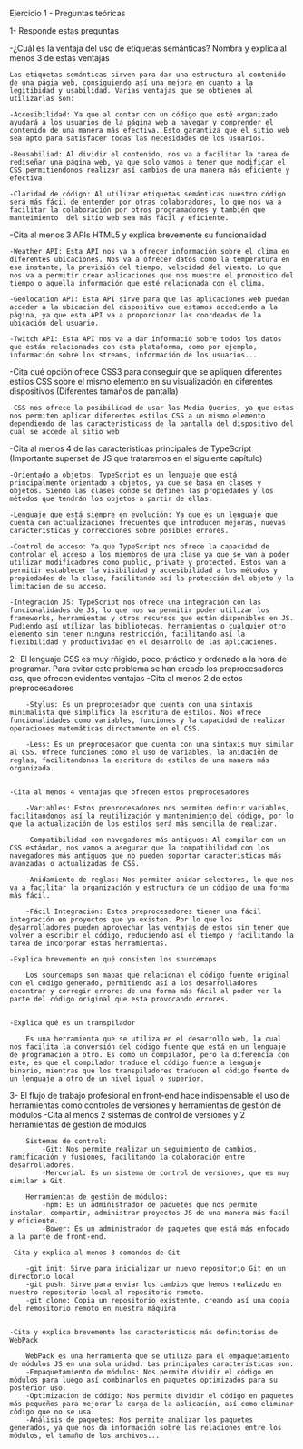 

Ejercicio 1 - Preguntas teóricas

1- Responde estas preguntas

-¿Cuál es la ventaja del uso de etiquetas semánticas? Nombra y explica al menos 3 de estas ventajas

    Las etiquetas semánticas sirven para dar una estructura al contenido de una págia web, consiguiendo así una mejora en cuanto a la legitibidad y usabilidad. Varias ventajas que se obtienen al utilizarlas son:

    -Accesibilidad: Ya que al contar con un código que esté organizado ayudará a los usuarios de la página web a navegar y comprender el contenido de una manera más efectiva. Esto garantiza que el sitio web sea apto para satisfacer todas las necesidades de los usuarios.

    -Reusabiliad: Al dividir el contenido, nos va a facilitar la tarea de rediseñar una página web, ya que solo vamos a tener que modificar el CSS permitiendonos realizar así cambios de una manera más eficiente y efectiva.

    -Claridad de código: Al utilizar etiquetas semánticas nuestro código será más fácil de entender por otras colaboradores, lo que nos va a facilitar la colaboración por otros programadores y también que manteimiento  del sitio web sea más fácil y eficiente.

    
-Cita al menos 3 APIs HTML5 y explica brevemente su funcionalidad

    -Weather API: Esta API nos va a ofrecer información sobre el clima en diferentes ubicaciones. Nos va a ofrecer datos como la temperatura en ese instante, la previsión del tiempo, velocidad del viento. Lo que nos va a permitir crear aplicaciones que nos muestre el pronostico del tiempo o aquella información que esté relacionada con el clima.

    -Geolocation API: Esta API sirve para que las aplicaciones web puedan acceder a la ubicación del dispositivo que estamos accediendo a la página, ya que esta API va a proporcionar las coordeadas de la ubicación del usuario.

    -Twitch API: Esta API nos va a dar informació sobre todos los datos que están relacionados con esta plataforma, como por ejemplo, información sobre los streams, información de los usuarios...

-Cita qué opción ofrece CSS3 para conseguir que se apliquen diferentes estilos CSS sobre el mismo elemento en su visualización en diferentes dispositivos (Diferentes tamaños de pantalla)

    -CSS nos ofrece la posibilidad de usar las Media Queries, ya que estas nos permiten aplicar diferentes estilos CSS a un mismo elemento dependiendo de las caracteristicass de la pantalla del dispositivo del cual se accede al sitio web

-Cita al menos 4 de las caracteristicas principales de TypeScript (Importante superset de JS que trataremos en el siguiente capítulo)

    -Orientado a objetos: TypeScript es un lenguaje que está principalmente orientado a objetos, ya que se basa en clases y objetos. Siendo las clases donde se definen las propiedades y los métodos que tendrán los objetos a partir de ellas.

    -Lenguaje que está siempre en evolución: Ya que es un lenguaje que cuenta con actualizaciones frecuentes que introducen mejoras, nuevas caracteristicas y correcciones sobre posibles errores.

    -Control de acceso: Ya que TypeScript nos ofrece la capacidad de controlar el acceso a los miembros de una clase ya que se van a poder utilizar modificadores como public, private y protected. Estos van a permitir establecer la visibilidad y accesibilidad a los métodos y propiedades de la clase, facilitando así la protección del objeto y la limitacion de su acceso.

    -Integración JS: TypeScript nos ofrece una integración con las funcionalidades de JS, lo que nos va permitir poder utilizar los frameworks, herramientas y otros recursos que están disponibles en JS. Pudiendo así utilizar las bibliotecas, herramientas o cualquier otro elemento sin tener ninguna restricción, facilitando así la flexibilidad y productividad en el desarrollo de las aplicaciones.

2- El lenguaje CSS es muy rñigido, poco, práctico y ordenado a la hora de programar. Para evitar este problema se han creado los preprocesadores css, que ofrecen evidentes ventajas
    -Cita al menos 2 de estos preprocesadores

        -Stylus: Es un preprocesador que cuenta con una sintaxis minimalista que simplifica la escritura de estilos. Nos ofrece funcionalidades como variables, funciones y la capacidad de realizar operaciones matemáticas directamente en el CSS.

        -Less: Es un preprocesador que cuenta con una sintaxis muy similar al CSS. Ofrece funciones como el uso de variables, la anidación de reglas, facilitandonos la escritura de estilos de una manera más organizada.


    -Cita al menos 4 ventajas que ofrecen estos preprocesadores

        -Variables: Estos preprocesadores nos permiten definir variables, facilitandonos así la reutilización y mantenimiento del código, por lo que la actualización de los estilos será más sencilla de realizar.

        -Compatibilidad con navegadores más antiguos: Al compilar con un CSS estándar, nos vamos a asegurar que la compatibilidad con los navegadores más antiguos que no pueden soportar caracteristicas más avanzadas o actualizadas de CSS.

        -Anidamiento de reglas: Nos permiten anidar selectores, lo que nos va a facilitar la organización y estructura de un código de una forma más fácil.

        -Fácil Integración: Estos preprocesadores tienen una fácil integración en proyectos que ya existen. Por lo que los desarrolladores pueden aprovechar las ventajas de estos sin tener que volver a escribir el código, reduciendo así el tiempo y facilitando la tarea de incorporar estas herramientas.

    -Explica brevemente en qué consisten los sourcemaps

        Los sourcemaps son mapas que relacionan el código fuente original con el codigo generado, permitiendo así a los desarrolladores encontrar y corregir errores de una forma más fácil al poder ver la parte del código original que esta provocando errores. 


    -Explica qué es un transpilador

        Es una herramienta que se utiliza en el desarrollo web, la cual nos facilita la conversión del código fuente que está en un lenguaje de programación a otro. Es como un compilador, pero la diferencia con este, es que el compilador traduce el código fuente a lenguaje binario, mientras que los transpiladores traducen el código fuente de un lenguaje a otro de un nivel igual o superior.


3- El flujo de trabajo profesional en front-end hace indispensable el uso de herramientas como controles de versiones y herramientas de gestión de módulos
    -Cita al menos 2 sistemas de control de versiones y 2 herramientas de gestión de módulos

        Sistemas de control: 
            -Git: Nos permite realizar un seguimiento de cambios, ramificación y fusiones, facilitando la colaboración entre desarrolladores.
            -Mercurial: Es un sistema de control de versiones, que es muy similar a Git.

        Herramientas de gestión de módulos: 
            -npm: Es un administrador de paquetes que nos permite instalar, compartir, administrar proyectos JS de una manera más facil y eficiente.
            -Bower: Es un administrador de paquetes que está más enfocado a la parte de front-end.

    -Cita y explica al menos 3 comandos de Git

        -git init: Sirve para inicializar un nuevo repositorio Git en un directorio local
        -git push: Sirve para enviar los cambios que hemos realizado en nuestro repositorio local al repositorio remoto.
        -git clone: Copia un repositorio existente, creando así una copia del remositorio remoto en nuestra máquina


    -Cita y explica brevemente las caracteristicas más definitorias de WebPack

        WebPack es una herramienta que se utiliza para el empaquetamiento de módulos JS en una sola unidad. Las principales caracteristicas son:
        -Empaquetamiento de módulos: Nos permite dividir el código en módulos para luego así combinarlos en paquetes optimizados para su posterior uso.
        -Optimización de código: Nos permite dividir el código en paquetes más pequeños para mejorar la carga de la aplicación, así como eliminar código que no se usa.
        -Análisis de paquetes: Nos permite analizar los paquetes generados, ya que nos da información sobre las relaciones entre los módulos, el tamaño de los archivos...



